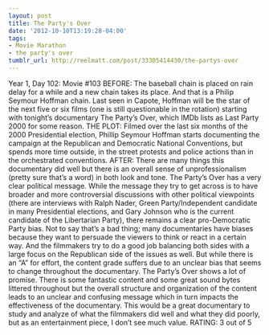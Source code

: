 ```yaml
---
layout: post
title: The Party's Over
date: '2012-10-10T13:19:28-04:00'
tags:
- Movie Marathon
- the party's over
tumblr_url: http://reelmatt.com/post/33305414430/the-partys-over
---
```

Year 1, Day 102: Movie #103
BEFORE: The baseball chain is placed on rain delay for a while and a new chain takes its place. And that is a Philip Seymour Hoffman chain. Last seen in Capote, Hoffman will be the star of the next five or six films (one is still questionable in the rotation) starting with tonight’s documentary The Party’s Over, which IMDb lists as Last Party 2000 for some reason.
THE PLOT: Filmed over the last six months of the 2000 Presidential election, Phillip Seymour Hoffman starts documenting the campaign at the Republican and Democratic National Conventions, but spends more time outside, in the street protests and police actions than in the orchestrated conventions.
AFTER: There are many things this documentary did well but there is an overall sense of unprofessionalism (pretty sure that’s a word) in both look and tone.
The Party’s Over has a very clear political message. While the message they try to get across is to have broader and more controversial discussions with other political viewpoints (there are interviews with Ralph Nader, Green Party/Independent candidate in many Presidential elections, and Gary Johnson who is the current candidate of the Libertarian Party), there remains a clear pro-Democratic Party bias. Not to say that’s a bad thing; many documentaries have biases because they want to persuade the viewers to think or react in a certain way. And the filmmakers try to do a good job balancing both sides with a large focus on the Republican side of the issues as well. But while there is an “A” for effort, the content grade suffers due to an unclear bias that seems to change throughout the documentary.
The Party’s Over shows a lot of promise. There is some fantastic content and some great sound bytes littered throughout but the overall structure and organization of the content leads to an unclear and confusing message which in turn impacts the effectiveness of the documentary. This would be a great documentary to study and analyze of what the filmmakers did well and what they did poorly, but as an entertainment piece, I don’t see much value.
RATING: 3 out of 5
